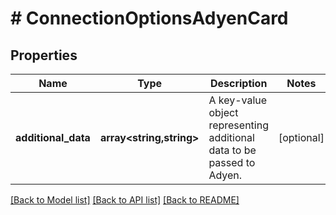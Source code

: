 # # ConnectionOptionsAdyenCard

## Properties

Name | Type | Description | Notes
------------ | ------------- | ------------- | -------------
**additional_data** | **array<string,string>** | A key-value object representing additional data to be passed to Adyen. | [optional]

[[Back to Model list]](../../README.md#models) [[Back to API list]](../../README.md#endpoints) [[Back to README]](../../README.md)
